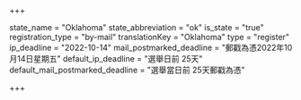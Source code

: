 +++

state_name = "Oklahoma"
state_abbreviation = "ok"
is_state = "true"
registration_type = "by-mail"
translationKey = "Oklahoma"
type = "register"
ip_deadline = "2022-10-14"
mail_postmarked_deadline = "郵戳為憑2022年10月14日星期五"
default_ip_deadline = "選舉日前 25天"
default_mail_postmarked_deadline = "選舉當日前 25天郵戳為憑"

+++